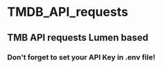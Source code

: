 # TMDB_API_requests
## TMB API requests Lumen based
### Don't forget to set your API Key in .env file!

